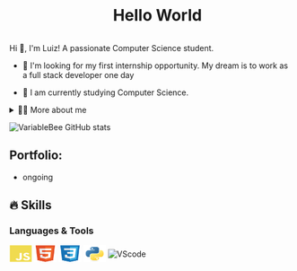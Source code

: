 

<!--
**Luiz-Carlos-A/Luiz-Carlos-A** is a ✨ _special_ ✨ repository because its `README.md` (this file) appears on your GitHub profile.

Here are some ideas to get you started:

- 🔭 I’m currently working on ...
- 🌱 I’m currently learning ...
- 👯 I’m looking to collaborate on ...
- 🤔 I’m looking for help with ...
- 💬 Ask me about ...
- 📫 How to reach me: ...
- 😄 Pronouns: ...
- ⚡ Fun fact: ...
-->
<!--título-->
<div id="user-content-toc">
  <ul align="center">
    <summary><h1 style="display: inline-block">Hello World</h1></summary>
</div>

<!-- Presentation -->
<p>
  Hi 👋, I'm Luiz! A passionate Computer Science student.

  - 🌱 I'm looking for my first internship opportunity. My dream is to work as a full stack developer one day

  - 🔭 I am currently studying Computer Science.
</p>

<!-- Dropdown -->
<details>
  <summary>👨‍💻 More about me</summary>

  - 💬 I have studied Javascript, react.js, SQL and Python.
  - 
  - ⚡ In my free time I like to develop games and make pixel art.
</details>

<!-- Links -->


<!-- GithubStats -->
![VariableBee GitHub stats](https://github-readme-stats.vercel.app/api?username=Luiz-Carlos-A&show_icons=true&theme=gotham)

<!-- Portfolio -->
## Portfolio:
- ongoing


<!-- GIF -->
<p align="left">
  
</p>


<!-- Skills: Programming Languages -->
## 🔥 Skills
  <div style="flex-basis: 48%;">
    <h3>Languages & Tools </h3>
    <img align="center" alt="Js" height="30" width="40" src="https://raw.githubusercontent.com/devicons/devicon/master/icons/javascript/javascript-plain.svg">
    <img align="center" alt="HTML" height="30" width="40" src="https://raw.githubusercontent.com/devicons/devicon/master/icons/html5/html5-original.svg">
    <img align="center" alt="CSS" height="30" width="40" src="https://raw.githubusercontent.com/devicons/devicon/master/icons/css3/css3-original.svg">
    <img align="center" alt="Python" height="30" width="40" src="https://raw.githubusercontent.com/devicons/devicon/master/icons/python/python-original.svg">
    <img align="center" alt="VScode" height="30" width="40" src="https://cdn.jsdelivr.net/gh/devicons/devicon/icons/vscode/vscode-original.svg">
  </div>
  

  

